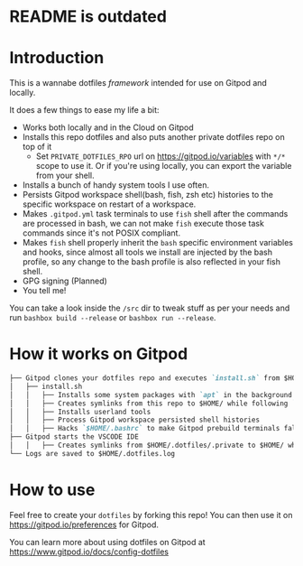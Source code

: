 # README is outdated

# Introduction

This is a wannabe dotfiles _framework_ intended for use on Gitpod and locally.

It does a few things to ease my life a bit:

- Works both locally and in the Cloud on Gitpod
- Installs this repo dotfiles and also puts another private dotfiles repo on top of it
    - Set `PRIVATE_DOTFILES_RPO` url on https://gitpod.io/variables with `*/*` scope to use it. Or if you're using locally, you can export the variable from your shell.
- Installs a bunch of handy system tools I use often.
- Persists Gitpod workspace shell(bash, fish, zsh etc) histories to the specific workspace on restart of a workspace.
- Makes `.gitpod.yml` task terminals to use `fish` shell after the commands are processed in bash, we can not make `fish` execute those task commands since it's not POSIX compliant.
- Makes `fish` shell properly inherit the `bash` specific environment variables and hooks, since almost all tools we install are injected by the bash profile, so any change to the bash profile is also reflected in your fish shell.
- GPG signing (Planned)
- You tell me!

You can take a look inside the `/src` dir to tweak stuff as per your needs and run `bashbox build --release` or `bashbox run --release`.

# How it works on Gitpod
```markdown
├── Gitpod clones your dotfiles repo and executes `install.sh` from $HOME/.dotfiles
│   ├── install.sh
│   │   ├── Installs some system packages with `apt` in the background
│   │   ├── Creates symlinks from this repo to $HOME/ while following `.dotfilesignore`
│   │   ├── Installs userland tools
│   │   ├── Process Gitpod workspace persisted shell histories
│   │   ├── Hacks `$HOME/.bashrc` to make Gitpod prebuild terminals fall back to fish shell after completion
├── Gitpod starts the VSCODE IDE
│   │   ├── Creates symlinks from $HOME/.dotfiles/.private to $HOME/ while following `.dotfilesignore` (If you provided PRIVATE_DOTFILES_REPO)
└── Logs are saved to $HOME/.dotfiles.log
```

# How to use

Feel free to create your `dotfiles` by forking this repo!
You can then use it on https://gitpod.io/preferences for Gitpod.

You can learn more about using dotfiles on Gitpod at https://www.gitpod.io/docs/config-dotfiles
